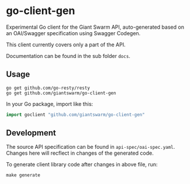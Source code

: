 # go-client-gen

Experimental Go client for the Giant Swarm API, auto-generated based on an OAI/Swagger specification using Swagger Codegen.

This client currently covers only a part of the API.

Documentation can be found in the sub folder `docs`.

## Usage

```nohighlight
go get github.com/go-resty/resty
go get github.com/giantswarm/go-client-gen
```

In your Go package, import like this:

```go
import goclient "github.com/giantswarm/go-client-gen"
```

## Development

The source API specification can be found in `api-spec/oai-spec.yaml`. Changes here will recflect in changes of the generated code.

To generate client library code after changes in above file, run:

```nohighlight
make generate
```

